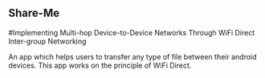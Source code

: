 ## Share-Me

#Implementing Multi-hop Device-to-Device Networks Through WiFi Direct Inter-group Networking

An app which helps users to transfer any type of file between their android devices. This app works on the principle of WiFi Direct.

